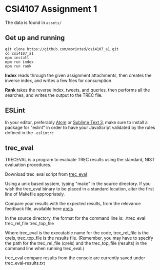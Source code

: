 # CSI4107 Assignment 1

The data is found in `assets/`

## Get up and running

```
git clone https://github.com/morinted/csi4107_a1.git
cd csi4107_a1
npm install
npm run index
npm run rank
```

**Index** reads through the given assignment attachments, then creates the inverse index, and writes a few files for consumption.

**Rank** takes the reverse index, tweets, and queries, then performs all the searches, and writes the output to the TREC file.

## ESLint

In your editor, preferably [Atom](http://atom.io) or [Sublime Text 3](http://sublimetext.com), make sure to install a package for "eslint" in order to have your JavaScript validated by the rules defined in the `.eslintrc`

## trec_eval
TRECEVAL is a program to evaluate TREC results using the standard, NIST evaluation procedures.

Download trec_eval script from [trec_eval](http://trec.nist.gov/trec_eval/)

Using a unix based system, typing "make" in the source directory.
If you wish the trec_eval binary to be placed in a standard location, alter
the first line of Makefile appropriately.

Compare your results with the expected results, from the relevance feedback file, available here [qrels](http://www.site.uottawa.ca/~diana/csi4107/A1_2016/Trec_microblog11-qrels.txt)

In the source directory, the format for the command line is:    .\trec_eval trec_rel_file trec_top_file

Where trec_eval is the executable name for the code, trec_rel_file is the qrels, trec_top_file is the results file.  (Remember, you may have to specify the path for the trec_rel_file (qrels) and the trec_top_file (results) in the command line when running trec_eval.)

trec_eval compare results from the console are currently saved under trec_eval-results.txt

